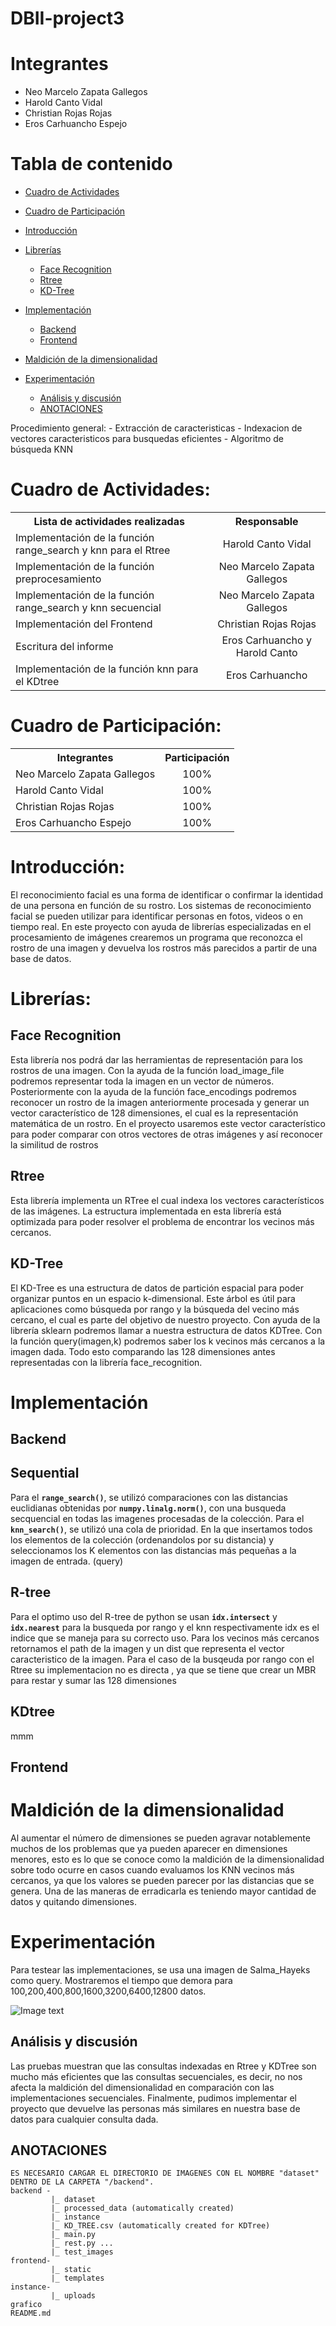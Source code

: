# DBII-project3
# **Integrantes**
* Neo Marcelo Zapata Gallegos
* Harold Canto Vidal
* Christian Rojas Rojas
* Eros Carhuancho Espejo

# Tabla de contenido
- [Cuadro de Actividades](#Cuadro-de-Actividades)
- [Cuadro de Participación](#Cuadro-de-Participación)
- [Introducción](#Introducción)
- [Librerías](#Librerías)
    * [Face Recognition](#Face-Recognition)
    * [Rtree](#Rtree)
    * [KD-Tree](#KD-Tree)
- [Implementación](#Implementación)
    * [Backend](#Backend)
    * [Frontend](#Frontend)
- [Maldición de la dimensionalidad](#Maldición-de-la-dimensionalidad)

- [Experimentación](#Experimentación)
   * [Análisis y discusión](#Análisis-y-discusión)
   * [ANOTACIONES](#ANOTACIONES)

Procedimiento general:
    - Extracción de caracteristicas
    - Indexacion de vectores caracteristicos para busquedas eficientes
    - Algoritmo de búsqueda KNN
    
    
# Cuadro de Actividades:

<table>
  <tbody>
    <tr>
      <th>Lista de actividades realizadas</th>
      <th align="center">Responsable</th>
    </tr>
    <tr>
      <td>Implementación de la función range_search y knn para el Rtree </td>
      <td align="center">Harold Canto Vidal</td>
    </tr>
    <tr>
      <td>Implementación de la función preprocesamiento</td>
      <td align="center">Neo Marcelo Zapata Gallegos</td>
    </tr>
    <tr>
      <td>Implementación de la función range_search y knn secuencial</td>
      <td align="center">Neo Marcelo Zapata Gallegos</td>
    </tr>
    <tr>
      <td>Implementación del Frontend</td>
      <td align="center">Christian Rojas Rojas</td>
    </tr>
    <tr>
      <td>Escritura del informe</td>
      <td align="center">Eros Carhuancho y Harold Canto</td>
    </tr>
    <tr>
      <td>Implementación de la función knn para el KDtree </td>
      <td align="center">Eros Carhuancho</td>
    </tr>
  </tbody>
</table>

# Cuadro de Participación:

<table>
  <tbody>
    <tr>
      <th>Integrantes</th>
      <th align="center">Participación</th>
    </tr>
    <tr>
      <td>Neo Marcelo Zapata Gallegos</td>
      <td align="center">100%</td>
    </tr>
    <tr>
      <td>Harold Canto Vidal</td>
      <td align="center">100%</td>
    </tr>
    <tr>
      <td>Christian Rojas Rojas</td>
      <td align="center">100%</td>
    </tr>
    <tr>
      <td>Eros Carhuancho Espejo</td>
      <td align="center">100%</td>
    </tr>
  </tbody>
</table>


# Introducción:
El reconocimiento facial es una forma de identificar o confirmar la identidad de una persona en función de su rostro. Los sistemas de reconocimiento facial se pueden utilizar para identificar personas en fotos, videos o en tiempo real. En este proyecto con ayuda de librerías especializadas en el procesamiento de imágenes crearemos un programa que reconozca el rostro de una imagen y devuelva los rostros más parecidos a partir de una base de datos. 

# Librerías:
## Face Recognition
Esta librería nos podrá dar las herramientas de representación para los rostros de una imagen. Con la ayuda de la función load_image_file podremos representar toda la imagen en un vector de números. Posteriormente con la ayuda de la función face_encodings podremos reconocer un rostro de la imagen anteriormente procesada y generar un vector característico de 128 dimensiones, el cual es la representación matemática de un rostro. En el proyecto usaremos este vector característico para poder comparar con otros vectores de otras imágenes y así reconocer la similitud de rostros


## Rtree
Esta librería implementa un RTree el cual indexa los vectores característicos de las imágenes. La estructura implementada en esta librería está optimizada para poder resolver el problema de encontrar los vecinos más cercanos.

## KD-Tree
El KD-Tree es una estructura de datos de partición espacial para poder organizar puntos en un espacio k-dimensional. Este árbol es útil para aplicaciones como búsqueda por rango y la búsqueda del vecino más cercano, el cual es parte del objetivo de nuestro proyecto. Con ayuda de la librería sklearn podremos llamar a nuestra estructura de datos KDTree. Con la función query(imagen,k) podremos saber los k vecinos más cercanos a la imagen dada. Todo esto comparando las 128 dimensiones antes representadas con la librería face_recognition. 

# Implementación
## Backend

## Sequential
   Para el **`range_search()`**, se utilizó comparaciones con las distancias euclidianas obtenidas por **`numpy.linalg.norm()`**, con una busqueda secquencial en todas las imagenes procesadas de la colección.
   Para el **`knn_search()`**, se utilizó una cola de prioridad. En la que insertamos todos los elementos de la colección (ordenandolos por su distancia) y seleccionamos los K elementos con las distancias más pequeñas a la imagen de entrada. (query)

## R-tree
 Para el optimo uso del R-tree de  python se usan  **`idx.intersect`** y   **`idx.nearest`** para la busqueda por rango y el knn respectivamente idx es el indice que se maneja para su correcto uso.
 Para los vecinos más cercanos retornamos el path de la imagen y un dist que representa el vector caracteristico de la imagen.
 Para el caso de la busqeuda por rango con el Rtree su implementacion no es directa , ya que se tiene que crear un MBR para restar y sumar las 128 dimensiones 
 
## KDtree
   mmm

## Frontend

# Maldición de la dimensionalidad
Al aumentar el número de dimensiones se pueden agravar notablemente muchos de los problemas que ya pueden aparecer en dimensiones menores, esto es lo que se conoce como la maldición de la dimensionalidad sobre todo ocurre en casos cuando evaluamos los KNN vecinos más cercanos, ya que los valores se pueden parecer por las distancias que se genera. 
Una de las maneras de erradicarla es teniendo mayor cantidad de datos y quitando dimensiones.

# Experimentación
Para testear las implementaciones, se usa una imagen de Salma_Hayeks como query. Mostraremos el tiempo que demora para 100,200,400,800,1600,3200,6400,12800 datos.

![Image text](https://github.com/Neo-Zapata/DBII-project3/blob/main/Grafico.png)

## Análisis y discusión
Las pruebas muestran que las consultas indexadas en Rtree y KDTree son mucho más eficientes que las consultas secuenciales, es decir, no nos afecta la maldición del dimensionalidad en comparación con las implementaciones secuenciales. Finalmente, pudimos implementar el proyecto que devuelve las personas más similares en nuestra base de datos para cualquier consulta dada.

## ANOTACIONES
    ES NECESARIO CARGAR EL DIRECTORIO DE IMAGENES CON EL NOMBRE "dataset" DENTRO DE LA CARPETA "/backend".
    backend -
             |_ dataset
             |_ processed_data (automatically created)
             |_ instance
             |_ KD_TREE.csv (automatically created for KDTree)
             |_ main.py
             |_ rest.py ...
             |_ test_images
    frontend-
             |_ static
             |_ templates
    instance-
             |_ uploads
    grafico
    README.md
    
